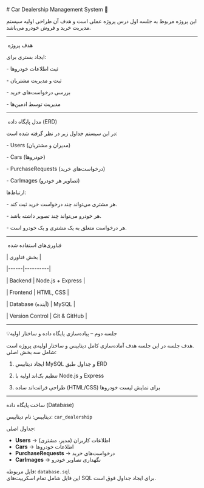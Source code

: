 \# Car Dealership Management System 🚗



این پروژه مربوط به جلسه اول درس پروژه عملی است و هدف آن طراحی اولیه سیستم مدیریت خرید و فروش خودرو می‌باشد.



---



&nbsp;هدف پروژه

ایجاد بستری برای:

\- ثبت اطلاعات خودروها

\- ثبت و مدیریت مشتریان

\- بررسی درخواست‌های خرید

\- مدیریت توسط ادمین‌ها



---



&nbsp;مدل پایگاه داده (ERD)

در این سیستم جداول زیر در نظر گرفته شده است:

\- Users (مدیران و مشتریان)

\- Cars (خودروها)

\- PurchaseRequests (درخواست‌های خرید)

\- CarImages (تصاویر هر خودرو)



ارتباط‌ها:

\- هر مشتری می‌تواند چند درخواست خرید ثبت کند.

\- هر خودرو می‌تواند چند تصویر داشته باشد.

\- هر درخواست متعلق به یک مشتری و یک خودرو است.



---



&nbsp;فناوری‌های استفاده شده

| بخش  فناوری |

|------|----------|

| Backend | Node.js + Express |

| Frontend | HTML, CSS |

| Database (آینده) | MySQL |

| Version Control | Git \& GitHub |


---


💡جلسه دوم – پیاده‌سازی پایگاه داده و ساختار اولیه  

هدف جلسه
در این جلسه هدف آماده‌سازی کامل دیتابیس و ساختار اولیه‌ی پروژه است.  
شامل سه بخش اصلی:

 1.  ایجاد دیتابیس MySQL و جداول طبق ERD
  
 2. تنظیم بک‌اند اولیه با Node.js و Express  

 3. طراحی فرانت‌اند ساده (HTML/CSS) برای نمایش لیست خودروها  

---

ساخت پایگاه داده (Database)

دیتابیس:
نام دیتابیس: `car_dealership`

جداول اصلی:
- **Users** → اطلاعات کاربران (مدیر، مشتری)
- **Cars** → اطلاعات خودروها  
- **PurchaseRequests** → درخواست‌های خرید  
- **CarImages** → نگهداری تصاویر خودرو  

فایل مربوطه: `database.sql`  
این فایل شامل تمام اسکریپت‌های SQL برای ایجاد جداول فوق است.

